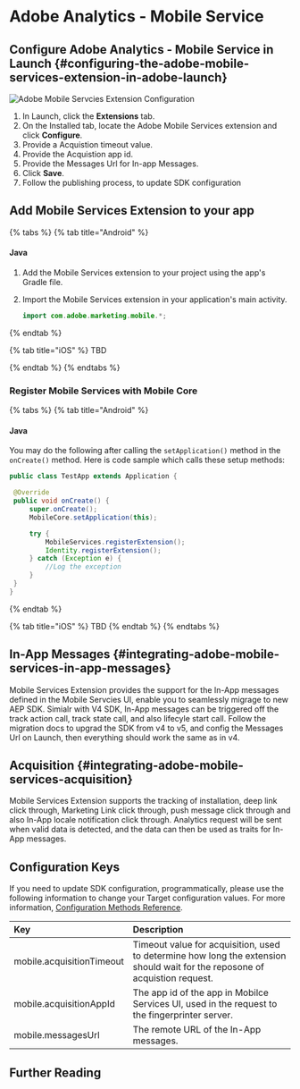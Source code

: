# Adobe Analytics - Mobile Service

## Configure Adobe Analytics - Mobile Service in Launch {#configuring-the-adobe-mobile-services-extension-in-adobe-launch}

![Adobe Mobile Servcies Extension Configuration](../../.gitbook/assets/mobile-services-launch-settings.png)

1. In Launch, click the **Extensions** tab.
2. On the Installed tab, locate the Adobe Mobile Services extension and click **Configure**.
3. Provide a Acquistion timeout value.
4. Provide the Acquistion app id.
5. Provide the Messages Url for In-app Messages.
6. Click **Save**.
7. Follow the publishing process, to update SDK configuration

## Add Mobile Services Extension to your app

{% tabs %}
{% tab title="Android" %}
#### Java

1. Add the Mobile Services extension to your project using the app's Gradle file.
2. Import the Mobile Services extension in your application's main activity.

   ```java
   import com.adobe.marketing.mobile.*;
   ```
{% endtab %}

{% tab title="iOS" %}
TBD

{% endtab %}
{% endtabs %}

### Register Mobile Services with Mobile Core

{% tabs %}
{% tab title="Android" %}
#### Java

You may do the following after calling the `setApplication()` method in the `onCreate()` method. Here is code sample which calls these setup methods:

```java
public class TestApp extends Application {

 @Override
 public void onCreate() {
     super.onCreate();
     MobileCore.setApplication(this);

     try {
         MobileServices.registerExtension();
         Identity.registerExtension();
     } catch (Exception e) {
         //Log the exception
     }
 }
}
```
{% endtab %}

{% tab title="iOS" %}
TBD
{% endtab %}
{% endtabs %}

## In-App Messages {#integrating-adobe-mobile-services-in-app-messages}

Mobile Services Extension provides the support for the In-App messages defined in the Mobile Servcies UI, enable you to seamlessly migrage to new AEP SDK. 
Simialr with V4 SDK, In-App messages can be triggered off the track action call, track state call, and also lifecyle start call. Follow the migration docs to upgrad the SDK from v4 to v5, and config the Messages Url on Launch, then everything should work the same as in v4.

## Acquisition {#integrating-adobe-mobile-services-acquisition}

Mobile Services Extension supports the tracking of installation, deep link click through, Marketing Link click through, push message click through and also In-App locale notification click through. Analytics request will be sent when valid data is detected, and the data can then be used as traits for In-App messages.




## Configuration Keys

If you need to update SDK configuration, programmatically, please use the following information to change your Target configuration values. For more information, [Configuration Methods Reference](../mobile-core/configuration-reference/#update-configuration).

| Key | Description |
| :--- | :--- |
| mobile.acquisitionTimeout | Timeout value for acquisition, used to determine how long the extension should wait for the reposone of acquistion request. |
| mobile.acquisitionAppId | The app id of the app in Mobilce Services UI, used in the request to the fingerprinter server. |
| mobile.messagesUrl | The remote URL of the In-App messages. |

## Further Reading



